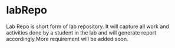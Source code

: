 labRepo
=======

Lab Repo is short form of lab repository. It will capture all work and activities done by a student in the lab and will generate report accordingly.More requirement will be added soon.
